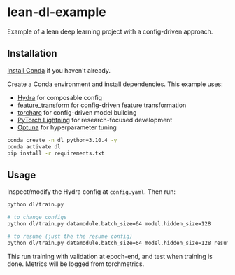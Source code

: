 # lean-dl-example

Example of a lean deep learning project with a config-driven approach.

## Installation

[Install Conda](https://docs.conda.io/projects/conda/en/latest/user-guide/install/index.html) if you haven't already.

Create a Conda environment and install dependencies. This example uses:

- [Hydra](https://hydra.cc) for composable config
- [feature_transform](https://github.com/kengz/feature_transform) for config-driven feature transformation
- [torcharc](https://github.com/kengz/torcharc) for config-driven model building
- [PyTorch Lightning](https://www.pytorchlightning.ai) for research-focused development
- [Optuna](https://hydra.cc/docs/plugins/optuna_sweeper/) for hyperparameter tuning

```bash
conda create -n dl python=3.10.4 -y
conda activate dl
pip install -r requirements.txt
```

## Usage

Inspect/modify the Hydra config at `config.yaml`. Then run:

```bash
python dl/train.py

# to change configs
python dl/train.py datamodule.batch_size=64 model.hidden_size=128

# to resume (just the the resume config)
python dl/train.py datamodule.batch_size=64 model.hidden_size=128 resume=true
```

This run training with validation at epoch-end, and test when training is done. Metrics will be logged from torchmetrics.
